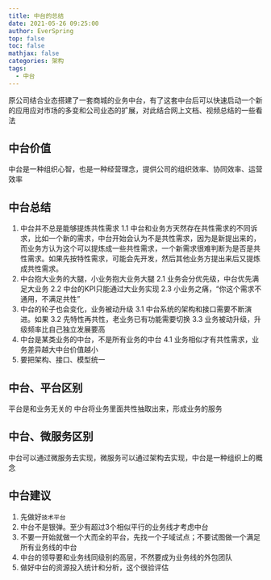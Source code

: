 ```yaml
---
title: 中台的总结
date: 2021-05-26 09:25:00
author: EverSpring
top: false
toc: false
mathjax: false
categories: 架构
tags:
  - 中台
---
```

原公司结合业态搭建了一套商城的业务中台，有了这套中台后可以快速启动一个新的应用应对市场的多变和公司业态的扩展，对此结合网上文档、视频总结的一些看法
## 中台价值
中台是一种组织心智，也是一种经营理念，提供公司的组织效率、协同效率、运营效率

## 中台总结
1. 中台并不总是能够提炼共性需求
	1.1 中台和业务方天然存在共性需求的不同诉求，比如一个新的需求，中台开始会认为不是共性需求，因为是新提出来的，而业务方认为这个可以提炼成一些共性需求，一个新需求很难判断为是否是共性需求。如果先按特性需求，可能会先开发，然后其他业务方提出来后又提炼成共性需求。
2. 中台抱大业务的大腿，小业务抱大业务大腿
	2.1 业务会分优先级，中台优先满足大业务
	2.2 中台的KPI只能通过大业务实现
	2.3 小业务之痛，“你这个需求不通用，不满足共性”
3. 中台的轮子也会变化，业务被动升级
	3.1  中台系统的架构和接口需要不断演进。如果
	3.2  先特性再共性，老业务已有功能需要切换
	3.3 业务被动升级，升级频率比自己独立发展要高
4. 中台是某类业务的中台，不是所有业务的中台
	4.1 业务相似才有共性需求，业务差异越大中台价值越小
5. 要把架构、接口、模型统一

## 中台、平台区别
平台是和业务无关的
中台将业务里面共性抽取出来，形成业务的服务

## 中台、微服务区别
中台可以通过微服务去实现，微服务可以通过架构去实现，中台是一种组织上的概念

## 中台建议
1. 先做好```技术平台```
2. 中台不是银弹。至少有超过3个相似平行的业务线才考虑中台
3. 不要一开始就做一个大而全的平台，先找一个子域试点；不要试图做一个满足所有业务线的中台
4. 中台的领导要和业务线同级别的高层，不然要成为业务线的外包团队
5. 做好中台的资源投入统计和分析，这个很验评估